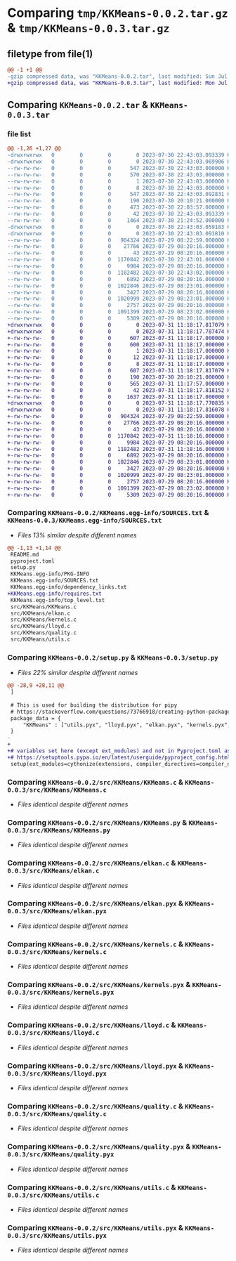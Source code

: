 # Comparing `tmp/KKMeans-0.0.2.tar.gz` & `tmp/KKMeans-0.0.3.tar.gz`

## filetype from file(1)

```diff
@@ -1 +1 @@
-gzip compressed data, was "KKMeans-0.0.2.tar", last modified: Sun Jul 30 22:43:03 2023, max compression
+gzip compressed data, was "KKMeans-0.0.3.tar", last modified: Mon Jul 31 11:18:17 2023, max compression
```

## Comparing `KKMeans-0.0.2.tar` & `KKMeans-0.0.3.tar`

### file list

```diff
@@ -1,26 +1,27 @@
-drwxrwxrwx   0        0        0        0 2023-07-30 22:43:03.093339 KKMeans-0.0.2/
-drwxrwxrwx   0        0        0        0 2023-07-30 22:43:03.069906 KKMeans-0.0.2/KKMeans.egg-info/
--rw-rw-rw-   0        0        0      547 2023-07-30 22:43:03.000000 KKMeans-0.0.2/KKMeans.egg-info/PKG-INFO
--rw-rw-rw-   0        0        0      570 2023-07-30 22:43:03.000000 KKMeans-0.0.2/KKMeans.egg-info/SOURCES.txt
--rw-rw-rw-   0        0        0        1 2023-07-30 22:43:03.000000 KKMeans-0.0.2/KKMeans.egg-info/dependency_links.txt
--rw-rw-rw-   0        0        0        8 2023-07-30 22:43:03.000000 KKMeans-0.0.2/KKMeans.egg-info/top_level.txt
--rw-rw-rw-   0        0        0      547 2023-07-30 22:43:03.092831 KKMeans-0.0.2/PKG-INFO
--rw-rw-rw-   0        0        0      190 2023-07-30 20:10:21.000000 KKMeans-0.0.2/README.md
--rw-rw-rw-   0        0        0      473 2023-07-30 22:03:57.000000 KKMeans-0.0.2/pyproject.toml
--rw-rw-rw-   0        0        0       42 2023-07-30 22:43:03.093339 KKMeans-0.0.2/setup.cfg
--rw-rw-rw-   0        0        0     1464 2023-07-30 21:24:52.000000 KKMeans-0.0.2/setup.py
-drwxrwxrwx   0        0        0        0 2023-07-30 22:43:03.059183 KKMeans-0.0.2/src/
-drwxrwxrwx   0        0        0        0 2023-07-30 22:43:03.091810 KKMeans-0.0.2/src/KKMeans/
--rw-rw-rw-   0        0        0   904324 2023-07-29 08:22:59.000000 KKMeans-0.0.2/src/KKMeans/KKMeans.c
--rw-rw-rw-   0        0        0    27766 2023-07-29 08:20:16.000000 KKMeans-0.0.2/src/KKMeans/KKMeans.py
--rw-rw-rw-   0        0        0       43 2023-07-29 08:20:16.000000 KKMeans-0.0.2/src/KKMeans/__init__.py
--rw-rw-rw-   0        0        0  1170842 2023-07-30 22:43:01.000000 KKMeans-0.0.2/src/KKMeans/elkan.c
--rw-rw-rw-   0        0        0     9984 2023-07-29 08:20:16.000000 KKMeans-0.0.2/src/KKMeans/elkan.pyx
--rw-rw-rw-   0        0        0  1182482 2023-07-30 22:43:02.000000 KKMeans-0.0.2/src/KKMeans/kernels.c
--rw-rw-rw-   0        0        0     6892 2023-07-29 08:20:16.000000 KKMeans-0.0.2/src/KKMeans/kernels.pyx
--rw-rw-rw-   0        0        0  1022846 2023-07-29 08:23:01.000000 KKMeans-0.0.2/src/KKMeans/lloyd.c
--rw-rw-rw-   0        0        0     3427 2023-07-29 08:20:16.000000 KKMeans-0.0.2/src/KKMeans/lloyd.pyx
--rw-rw-rw-   0        0        0  1020999 2023-07-29 08:23:01.000000 KKMeans-0.0.2/src/KKMeans/quality.c
--rw-rw-rw-   0        0        0     2757 2023-07-29 08:20:16.000000 KKMeans-0.0.2/src/KKMeans/quality.pyx
--rw-rw-rw-   0        0        0  1091399 2023-07-29 08:23:02.000000 KKMeans-0.0.2/src/KKMeans/utils.c
--rw-rw-rw-   0        0        0     5309 2023-07-29 08:20:16.000000 KKMeans-0.0.2/src/KKMeans/utils.pyx
+drwxrwxrwx   0        0        0        0 2023-07-31 11:18:17.817079 KKMeans-0.0.3/
+drwxrwxrwx   0        0        0        0 2023-07-31 11:18:17.787474 KKMeans-0.0.3/KKMeans.egg-info/
+-rw-rw-rw-   0        0        0      607 2023-07-31 11:18:17.000000 KKMeans-0.0.3/KKMeans.egg-info/PKG-INFO
+-rw-rw-rw-   0        0        0      600 2023-07-31 11:18:17.000000 KKMeans-0.0.3/KKMeans.egg-info/SOURCES.txt
+-rw-rw-rw-   0        0        0        1 2023-07-31 11:18:17.000000 KKMeans-0.0.3/KKMeans.egg-info/dependency_links.txt
+-rw-rw-rw-   0        0        0       12 2023-07-31 11:18:17.000000 KKMeans-0.0.3/KKMeans.egg-info/requires.txt
+-rw-rw-rw-   0        0        0        8 2023-07-31 11:18:17.000000 KKMeans-0.0.3/KKMeans.egg-info/top_level.txt
+-rw-rw-rw-   0        0        0      607 2023-07-31 11:18:17.817079 KKMeans-0.0.3/PKG-INFO
+-rw-rw-rw-   0        0        0      190 2023-07-30 20:10:21.000000 KKMeans-0.0.3/README.md
+-rw-rw-rw-   0        0        0      565 2023-07-31 11:17:57.000000 KKMeans-0.0.3/pyproject.toml
+-rw-rw-rw-   0        0        0       42 2023-07-31 11:18:17.818152 KKMeans-0.0.3/setup.cfg
+-rw-rw-rw-   0        0        0     1637 2023-07-31 11:16:17.000000 KKMeans-0.0.3/setup.py
+drwxrwxrwx   0        0        0        0 2023-07-31 11:18:17.770835 KKMeans-0.0.3/src/
+drwxrwxrwx   0        0        0        0 2023-07-31 11:18:17.816078 KKMeans-0.0.3/src/KKMeans/
+-rw-rw-rw-   0        0        0   904324 2023-07-29 08:22:59.000000 KKMeans-0.0.3/src/KKMeans/KKMeans.c
+-rw-rw-rw-   0        0        0    27766 2023-07-29 08:20:16.000000 KKMeans-0.0.3/src/KKMeans/KKMeans.py
+-rw-rw-rw-   0        0        0       43 2023-07-29 08:20:16.000000 KKMeans-0.0.3/src/KKMeans/__init__.py
+-rw-rw-rw-   0        0        0  1170842 2023-07-31 11:18:16.000000 KKMeans-0.0.3/src/KKMeans/elkan.c
+-rw-rw-rw-   0        0        0     9984 2023-07-29 08:20:16.000000 KKMeans-0.0.3/src/KKMeans/elkan.pyx
+-rw-rw-rw-   0        0        0  1182482 2023-07-31 11:18:16.000000 KKMeans-0.0.3/src/KKMeans/kernels.c
+-rw-rw-rw-   0        0        0     6892 2023-07-29 08:20:16.000000 KKMeans-0.0.3/src/KKMeans/kernels.pyx
+-rw-rw-rw-   0        0        0  1022846 2023-07-29 08:23:01.000000 KKMeans-0.0.3/src/KKMeans/lloyd.c
+-rw-rw-rw-   0        0        0     3427 2023-07-29 08:20:16.000000 KKMeans-0.0.3/src/KKMeans/lloyd.pyx
+-rw-rw-rw-   0        0        0  1020999 2023-07-29 08:23:01.000000 KKMeans-0.0.3/src/KKMeans/quality.c
+-rw-rw-rw-   0        0        0     2757 2023-07-29 08:20:16.000000 KKMeans-0.0.3/src/KKMeans/quality.pyx
+-rw-rw-rw-   0        0        0  1091399 2023-07-29 08:23:02.000000 KKMeans-0.0.3/src/KKMeans/utils.c
+-rw-rw-rw-   0        0        0     5309 2023-07-29 08:20:16.000000 KKMeans-0.0.3/src/KKMeans/utils.pyx
```

### Comparing `KKMeans-0.0.2/KKMeans.egg-info/SOURCES.txt` & `KKMeans-0.0.3/KKMeans.egg-info/SOURCES.txt`

 * *Files 13% similar despite different names*

```diff
@@ -1,13 +1,14 @@
 README.md
 pyproject.toml
 setup.py
 KKMeans.egg-info/PKG-INFO
 KKMeans.egg-info/SOURCES.txt
 KKMeans.egg-info/dependency_links.txt
+KKMeans.egg-info/requires.txt
 KKMeans.egg-info/top_level.txt
 src/KKMeans/KKMeans.c
 src/KKMeans/elkan.c
 src/KKMeans/kernels.c
 src/KKMeans/lloyd.c
 src/KKMeans/quality.c
 src/KKMeans/utils.c
```

### Comparing `KKMeans-0.0.2/setup.py` & `KKMeans-0.0.3/setup.py`

 * *Files 22% similar despite different names*

```diff
@@ -28,9 +28,11 @@
 ]
 
 # This is used for building the distribution for pipy
 # https://stackoverflow.com/questions/73766918/creating-python-package-which-uses-cython-valueerror
 package_data = {
     "KKMeans" : ["utils.pyx", "lloyd.pyx", "elkan.pyx", "kernels.pyx", "quality.pyx", "KKMeans.py"]
 }
-        
+
+# variables set here (except ext_modules) and not in Pyproject.toml as setuptool-specifics is still in beta
+# https://setuptools.pypa.io/en/latest/userguide/pyproject_config.html
 setup(ext_modules=cythonize(extensions, compiler_directives=compiler_directives),package_dir={"KKMeans":"src/KKMeans"}, package_data=package_data, include_package_data=True)
```

### Comparing `KKMeans-0.0.2/src/KKMeans/KKMeans.c` & `KKMeans-0.0.3/src/KKMeans/KKMeans.c`

 * *Files identical despite different names*

### Comparing `KKMeans-0.0.2/src/KKMeans/KKMeans.py` & `KKMeans-0.0.3/src/KKMeans/KKMeans.py`

 * *Files identical despite different names*

### Comparing `KKMeans-0.0.2/src/KKMeans/elkan.c` & `KKMeans-0.0.3/src/KKMeans/elkan.c`

 * *Files identical despite different names*

### Comparing `KKMeans-0.0.2/src/KKMeans/elkan.pyx` & `KKMeans-0.0.3/src/KKMeans/elkan.pyx`

 * *Files identical despite different names*

### Comparing `KKMeans-0.0.2/src/KKMeans/kernels.c` & `KKMeans-0.0.3/src/KKMeans/kernels.c`

 * *Files identical despite different names*

### Comparing `KKMeans-0.0.2/src/KKMeans/kernels.pyx` & `KKMeans-0.0.3/src/KKMeans/kernels.pyx`

 * *Files identical despite different names*

### Comparing `KKMeans-0.0.2/src/KKMeans/lloyd.c` & `KKMeans-0.0.3/src/KKMeans/lloyd.c`

 * *Files identical despite different names*

### Comparing `KKMeans-0.0.2/src/KKMeans/lloyd.pyx` & `KKMeans-0.0.3/src/KKMeans/lloyd.pyx`

 * *Files identical despite different names*

### Comparing `KKMeans-0.0.2/src/KKMeans/quality.c` & `KKMeans-0.0.3/src/KKMeans/quality.c`

 * *Files identical despite different names*

### Comparing `KKMeans-0.0.2/src/KKMeans/quality.pyx` & `KKMeans-0.0.3/src/KKMeans/quality.pyx`

 * *Files identical despite different names*

### Comparing `KKMeans-0.0.2/src/KKMeans/utils.c` & `KKMeans-0.0.3/src/KKMeans/utils.c`

 * *Files identical despite different names*

### Comparing `KKMeans-0.0.2/src/KKMeans/utils.pyx` & `KKMeans-0.0.3/src/KKMeans/utils.pyx`

 * *Files identical despite different names*

